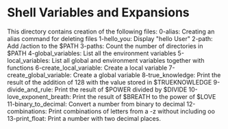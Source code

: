 # Shell Variables and Expansions
This directory contains creation of the following files:
0-alias: Creating an alias command for deleting files
1-hello_you: Display "hello User"
2-path: Add /action to the $PATH
3-paths: Count the number of directories in $PATH
4-global_variables: List all the environment variables 
5-local_variables: List all global and environment variables together with functions
6-create_local_variable: Create a local variable
7-create_global_variable: Create a global variable
8-true_knowledge: Print the result of the addition of 128 with the value stored in $TRUEKNOWLEDGE
9-divide_and_rule: Print the result of $POWER divided by $DIVIDE
10-love_exponent_breath: Print the result of $BREATH to the power of $LOVE
11-binary_to_decimal: Convert a number from binary to decimal
12-combinations: Print combinations of letters from a -z without including oo
13-print_float: Print a number with two decimal places.